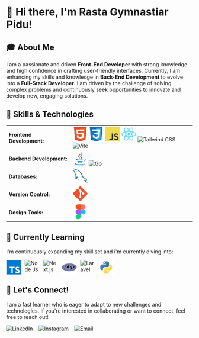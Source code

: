# 👋 Hi there, I'm Rasta Gymnastiar Pidu!

## 🎓 About Me
<p>I am a passionate and driven <strong>Front-End Developer</strong> with strong knowledge and high confidence in crafting user-friendly interfaces. Currently, I am enhancing my skills and knowledge in <strong>Back-End Development</strong> to evolve into a <strong>Full-Stack Developer</strong>. I am driven by the challenge of solving complex problems and continuously seek opportunities to innovate and develop new, engaging solutions.</p>



## 🌟 Skills & Technologies
<table>
    <tr>
        <td><strong>Frontend Development:</strong></td>
        <td>
            <img src="https://raw.githubusercontent.com/devicons/devicon/master/icons/html5/html5-original.svg" alt="HTML5" width="40" height="40"/> 
            <img src="https://raw.githubusercontent.com/devicons/devicon/master/icons/css3/css3-original.svg" alt="CSS3" width="40" height="40"/> 
            <img src="https://raw.githubusercontent.com/devicons/devicon/master/icons/javascript/javascript-original.svg" alt="JavaScript" width="40" height="40"/> 
            <img src="https://raw.githubusercontent.com/devicons/devicon/master/icons/react/react-original.svg" alt="React" width="40" height="40"/> 
            <img src="https://tailwindcss.com/_next/static/media/tailwindcss-mark.3c5441fc7a190fb1800d4a5c7f07ba4b1345a9c8.svg" alt="Tailwind CSS" width="40" height="40"/> 
            <img src="https://vitejs.dev/logo.svg" alt="Vite" width="40" height="40"/>
        </td>
    </tr>
    <tr>
        <td><strong>Backend Development:</strong></td>
        <td>
            <img src="https://raw.githubusercontent.com/devicons/devicon/master/icons/java/java-original.svg" alt="Java" width="40" height="40"/> 
            <img src="https://go.dev/blog/go-brand/Go-Logo/PNG/Go-Logo_Blue.png" alt="Go" width="40" height="40"/>
        </td>
    </tr>
    <tr>
        <td><strong>Databases:</strong></td>
        <td>
            <img src="https://raw.githubusercontent.com/devicons/devicon/master/icons/mysql/mysql-original.svg" alt="MySQL" width="40" height="40"/>
        </td>
    </tr>
    <tr>
        <td><strong>Version Control:</strong></td>
        <td>
            <img src="https://raw.githubusercontent.com/devicons/devicon/master/icons/git/git-original.svg" alt="Git" width="40" height="40"/>
        </td>
    </tr>
    <tr>
        <td><strong>Design Tools:</strong></td>
        <td>
            <img src="https://raw.githubusercontent.com/devicons/devicon/master/icons/figma/figma-original.svg" alt="Figma" width="40" height="40"/>
        </td>
    </tr>
</table>



## 🚀 Currently Learning
<p>I'm continuously expanding my skill set and i'm currently diving into:</p>
<div style="display: flex; align-items: center; gap: 10px;">
    <img src="https://raw.githubusercontent.com/devicons/devicon/master/icons/typescript/typescript-original.svg" alt="TypeScript" width="40" height="40"/> 
    <img src="https://static.cdnlogo.com/logos/n/79/node-js.svg" alt="Node Js" width="40" height="40"/> 
    <img src="https://cdn.worldvectorlogo.com/logos/next-js.svg" alt="Next.js" width="40" height="40"/> 
    <img src="https://raw.githubusercontent.com/devicons/devicon/master/icons/php/php-original.svg" alt="PHP" width="40" height="40"/> 
    <img src="https://cdn.worldvectorlogo.com/logos/laravel-2.svg" alt="Laravel" width="40" height="40"/> 
    <img src="https://raw.githubusercontent.com/devicons/devicon/master/icons/python/python-original.svg" alt="Python" width="40" height="40"/> 
</div>



## 🤝 Let's Connect!
<p>I am a fast learner who is eager to adapt to new challenges and technologies. If you're interested in collaborating or want to connect, feel free to reach out!</p>

<div style="display: flex; gap: 15px;">
    <a href="https://www.linkedin.com/in/rastagymnastiarpidu" target="_blank" rel="noopener noreferrer">
        <img src="https://cdn.worldvectorlogo.com/logos/linkedin-icon-2.svg" alt="LinkedIn" width="40" height="40"/>
    </a>
    <a href="https://www.instagram.com/rastagymnastiarr" target="_blank" rel="noopener noreferrer">
        <img src="https://upload.wikimedia.org/wikipedia/commons/thumb/e/e7/Instagram_logo_2016.svg/2048px-Instagram_logo_2016.svg.png" alt="Instagram" width="40" height="40"/>
    </a>
    <a href="mailto:rasta.pidu2002@gmail.com" target="_blank" rel="noopener noreferrer">
        <img src="https://cdn.worldvectorlogo.com/logos/gmail-icon.svg" alt="Email" width="40" height="40"/>
    </a>
</div>


